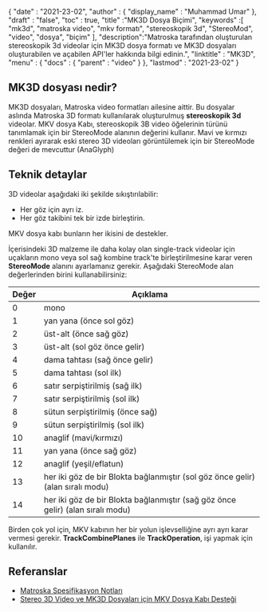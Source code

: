 {
  "date" : "2021-23-02",
  "author" : {
    "display_name" : "Muhammad Umar"
},
  "draft" : "false",
  "toc" : true,
  "title" :"MK3D Dosya Biçimi",
  "keywords" :[ "mk3d", "matroska video", "mkv formatı", "stereoskopik 3d", "StereoMod", "video", "dosya", "biçim" ],
  "description":"Matroska tarafından oluşturulan stereoskopik 3d videolar için MK3D dosya formatı ve MK3D dosyaları oluşturabilen ve açabilen API'ler hakkında bilgi edinin.",
  "linktitle" : "MK3D",
  "menu" : {
    "docs" : {
      "parent" : "video"
}
},
  "lastmod" : "2021-23-02"
}

## MK3D dosyası nedir? ##

MK3D dosyaları, Matroska video formatları ailesine aittir. Bu dosyalar aslında Matroska 3D formatı kullanılarak oluşturulmuş **stereoskopik 3d** videolar. MKV dosya Kabı, stereoskopik 3B video öğelerinin türünü tanımlamak için bir StereoMode alanının değerini kullanır. Mavi ve kırmızı renkleri ayırarak eski stereo 3D videoları görüntülemek için bir StereoMode değeri de mevcuttur (AnaGlyph)

## Teknik detaylar ##
3D videolar aşağıdaki iki şekilde sıkıştırılabilir:

- Her göz için ayrı iz.
- Her göz takibini tek bir izde birleştirin.

MKV dosya kabı bunların her ikisini de destekler.

İçerisindeki 3D malzeme ile daha kolay olan single-track videolar için uçakların mono veya sol sağ kombine track'te birleştirilmesine karar veren **StereoMode** alanını ayarlamanız gerekir. Aşağıdaki StereoMode alan değerlerinden birini kullanabilirsiniz:

|Değer | Açıklama |
|---|---|
|0| mono|
|1| yan yana (önce sol göz)|
|2| üst-alt (önce sağ göz)|
|3| üst-alt (sol göz önce gelir)|
|4| dama tahtası (sağ önce gelir)|
|5| dama tahtası (sol ilk)|
|6| satır serpiştirilmiş (sağ ilk)|
|7| satır serpiştirilmiş (sol ilk)|
|8| sütun serpiştirilmiş (önce sağ)|
|9| sütun serpiştirilmiş (sol ilk)|
|10| anaglif (mavi/kırmızı)|
|11| yan yana (önce sağ göz)|
|12| anaglif (yeşil/eflatun)|
|13| her iki göz de bir Blokta bağlanmıştır (sol göz önce gelir) (alan sıralı modu)|
|14| her iki göz de bir Blokta bağlanmıştır (sağ göz önce gelir) (alan sıralı modu)|

Birden çok yol için, MKV kabının her bir yolun işlevselliğine ayrı ayrı karar vermesi gerekir. **TrackCombinePlanes** ile **TrackOperation**, işi yapmak için kullanılır.


## Referanslar ##

- [Matroska Spesifikasyon Notları](https://www.matroska.org/technical/notes.html)
- [Stereo 3D Video ve MK3D Dosyaları için MKV Dosya Kabı Desteği](https://3dvision-blog.com/5520-mkv-file-container-support-for-stereo-3d-video-and-the-mk3d-files/)

